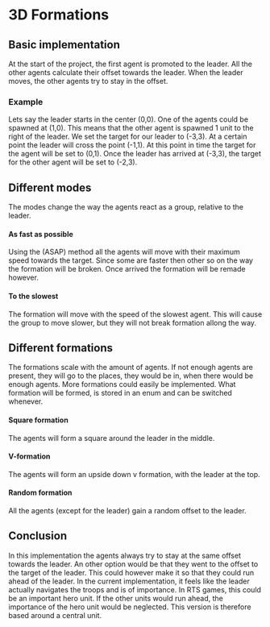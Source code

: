 # 3D Formations
## Basic implementation 
At the start of the project, the first agent is promoted to the leader. All the other agents calculate their offset towards the leader. When the leader moves, the other agents try to stay in the offset.

### Example
Lets say the leader starts in the center (0,0). One of the agents could be spawned at (1,0). This means that the other agent is spawned 1 unit to the right of the leader. We set the target for our leader to (-3,3). At a certain point the leader will cross the point (-1,1). At this point in time the target for the agent will be set to (0,1). Once the leader has arrived at (-3,3), the target for the other agent will be set to (-2,3).

## Different modes
The modes change the way the agents react as a group, relative to the leader.
#### As fast as possible
Using the (ASAP) method all the agents will move with their maximum speed towards the target. Since some are faster then other so on the way the formation will be broken. Once arrived the formation will be remade however. 
#### To the slowest
The formation will move with the speed of the slowest agent. This will cause the group to move slower, but they will not break formation allong the way.

## Different formations
The formations scale with the amount of agents. If not enough agents are present, they will go to the places, they would be in, when there would be enough agents.
More formations could easily be implemented. What formation will be formed, is stored in an enum and can be switched whenever.
#### Square formation
The agents will form a square around the leader in the middle.
#### V-formation
The agents will form an upside down v formation, with the leader at the top.
#### Random formation
All the agents (except for the leader) gain a random offset to the leader.

## Conclusion
In this implementation the agents always try to stay at the same offset towards the leader. An other option would be that they went to the offset to the target of the leader. This could however make it so that they could run ahead of the leader. In the current implementation, it feels like the leader actually navigates the troops and is of importance. In RTS games, this could be an important hero unit. If the other units would run ahead, the importance of the hero unit would be neglected. This version is therefore based around a central unit.
